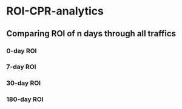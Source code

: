 # ROI-CPR-analytics

## Comparing ROI of n days through all traffics
### 0-day ROI

### 7-day ROI

### 30-day ROI

### 180-day ROI

